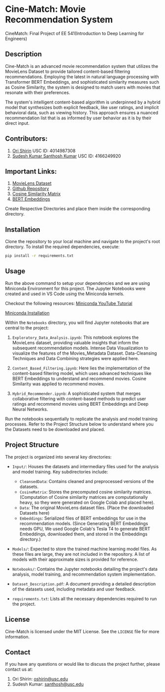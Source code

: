 # Cine-Match: Movie Recommendation System

CineMatch: Final Project of EE 541(Introduction to Deep Learning for Engineers)

## Description

Cine-Match is an advanced movie recommendation system that utilizes the MovieLens Dataset to provide tailored content-based filtering recommendations. Employing the latest in natural language processing with Transformer BERT Embeddings, and sophisticated similarity measures such as Cosine Similarity, the system is designed to match users with movies that resonate with their preferences.

The system's intelligent content-based algorithm is underpinned by a hybrid model that synthesizes both explicit feedback, like user ratings, and implicit behavioral data, such as viewing history. This approach ensures a nuanced recommendation list that is as informed by user behavior as it is by their direct input.

## Contributors:

1. [Ori Shirin](oshirin@usc.edu)
   USC ID: 4014987308
2. [Sudesh Kumar Santhosh Kumar](santhosh@usc.edu)
   USC ID: 4166249920

## Important Links:

1. [MovieLens Dataset](https://www.kaggle.com/datasets/rounakbanik/the-movies-dataset)
2. [Github Repository](https://github.com/SudeshKumarSK/Cine-Match)
3. [Cosine Similarity Matrix](https://drive.google.com/drive/folders/1-29DMP0dvxKM0kyZTtqup3hScUD6c4xE?usp=sharing)
4. [BERT Embeddings](https://drive.google.com/drive/folders/1Jrx2J6JWKL03kbE-9z7EQWq38oZZqhqj?usp=sharing)

Create Respective Directories and place them inside the corresponding directory.

## Installation

Clone the repository to your local machine and navigate to the project's root directory. To install the required dependencies, execute:

```bash
pip install -r requirements.txt
```

## Usage

Run the above command to setup your dependencies and we are using Miniconda Environment for this project. The Jupyter Notebooks were created and used in VS Code using the Miniconda kernels.

Checkout the following resources:
[Miniconda YouTube Tutorial](https://www.youtube.com/watch?v=U3VAqCTujpg)

[Miniconda Installation](https://docs.conda.io/projects/conda/en/latest/user-guide/install/macos.html)

Within the `Notebooks` directory, you will find Jupyter notebooks that are central to the project:

1. `Exploratory_Data_Analysis.ipynb`: This notebook explores the MovieLens dataset, providing valuable insights that inform the subsequent recommendation models. Intense Data Visualization to visualize the features of the Movies_Metadata Dataset. Data-Cleansing Techniques and Data Combining strategies were applied here.

2. `Content_Based_Filtering.ipynb`: Here lies the implementation of the content-based filtering model, which uses advanced techniques like BERT Embeddings to understand and recommend movies. Cosine Similarity was applied to recommend movies.

3. `Hybrid_Recommender.ipynb`: A sophisticated system that merges collaborative filtering with content-based methods to predict user ratings and recommend movies using BERT Embeddings and Deep Neural Networks.

Run the notebooks sequentially to replicate the analysis and model training processes. Refer to the Project Structure below to understand where you the Datasets need to be downloaded and placed.

## Project Structure

The project is organized into several key directories:

- `Input/`: Houses the datasets and intermediary files used for the analysis and model training. Key subdirectories include:

  - `CleansedData`: Contains cleaned and preprocessed versions of the datasets.
  - `CosineMatrix`: Stores the precomputed cosine similarity matrices.
    (Computation of Cosine similarity matrices are computationally heavy, so they were generated on Google Colab and placed here).
  - `Data`: The original MovieLens dataset files. (Place the downloaded Datasets here)
  - `Embeddings`: Serialized files of BERT embeddings for use in the recommendation models. (Since Generating BERT Embeddings needs GPU, We used Google Colab's Tesla T4 to generate BERT Embeddings, downloaded them, and stored in the Embeddings directory.)

- `Models/`: Expected to store the trained machine learning model files. As these files are large, they are not included in the repository. A list of models with their approximate sizes is provided for reference.

- `Notebooks/`: Contains the Jupyter notebooks detailing the project's data analysis, model training, and recommendation system implementation.

- `Dataset_Description.pdf`: A document providing a detailed description of the datasets used, including metadata and user feedback.

- `requirements.txt`: Lists all the necessary dependencies required to run the project.

## License

Cine-Match is licensed under the MIT License. See the `LICENSE` file for more information.

## Contact

If you have any questions or would like to discuss the project further, please contact us at:

1. Ori Shirin: oshirin@usc.edu
2. Sudesh Kumar: santhosh@usc.edu
